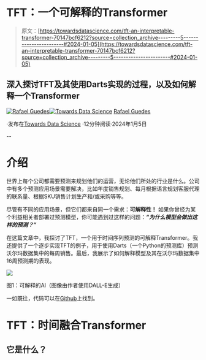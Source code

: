 # TFT：一个可解释的Transformer

> 原文：[https://towardsdatascience.com/tft-an-interpretable-transformer-70147bcf6212?source=collection_archive---------5-----------------------#2024-01-05](https://towardsdatascience.com/tft-an-interpretable-transformer-70147bcf6212?source=collection_archive---------5-----------------------#2024-01-05)

## 深入探讨TFT及其使用Darts实现的过程，以及如何解释一个Transformer

[](https://medium.com/@rjguedes?source=post_page---byline--70147bcf6212--------------------------------)[![Rafael Guedes](../Images/b3d000b3bce0113d2b2727e84db04870.png)](https://medium.com/@rjguedes?source=post_page---byline--70147bcf6212--------------------------------)[](https://towardsdatascience.com/?source=post_page---byline--70147bcf6212--------------------------------)[![Towards Data Science](../Images/a6ff2676ffcc0c7aad8aaf1d79379785.png)](https://towardsdatascience.com/?source=post_page---byline--70147bcf6212--------------------------------) [Rafael Guedes](https://medium.com/@rjguedes?source=post_page---byline--70147bcf6212--------------------------------)

·发布在[Towards Data Science](https://towardsdatascience.com/?source=post_page---byline--70147bcf6212--------------------------------) ·12分钟阅读·2024年1月5日

--

# 介绍

世界上每个公司都需要预测来规划他们的运营，无论他们所处的行业是什么。公司中有多个预测应用场景需要解决，比如年度销售规划、每月根据语言规划客服代理的联系量、根据SKU销售计划生产和/或采购等等。

尽管有不同的应用场景，但它们都来自同一个需求：**可解释性！** 如果你曾经为某个利益相关者部署过预测模型，你可能遇到过这样的问题：***“为什么模型会做出这样的预测？”***

在这篇文章中，我探讨了TFT，一个用于时间序列预测的可解释Transformer。我还提供了一个逐步实现TFT的例子，用于使用Darts（一个Python的预测库）预测沃尔玛数据集中的每周销售。最后，我展示了如何解释模型及其在沃尔玛数据集中16周预测期的表现。

![](../Images/e2cdadb6bc07d21376fc27e06c2ebe9b.png)

图1：可解释的AI（图像由作者使用DALL-E生成）

一如既往，代码可以在[Github](https://github.com/rjguedes8/tft)上找到。

# TFT：时间融合Transformer

## 它是什么？

